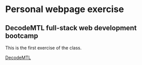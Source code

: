 Personal webpage exercise
=========================

DecodeMTL full-stack web development bootcamp
---------------------------------------------

This is the first exercise of the class.

[DecodeMTL](http://www.decodemtl.com/)